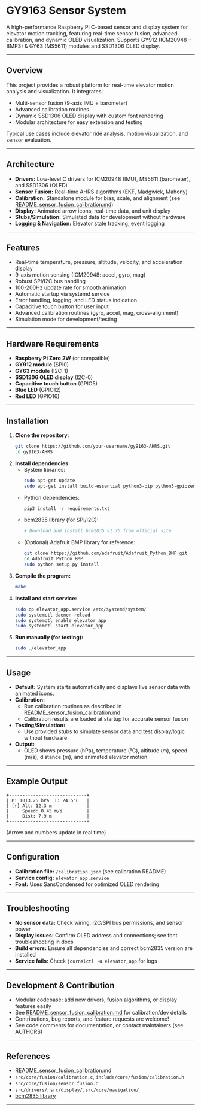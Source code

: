 # GY9163 Sensor System

A high-performance Raspberry Pi C-based sensor and display system for elevator motion tracking, featuring real-time sensor fusion, advanced calibration, and dynamic OLED visualization. Supports GY912 (ICM20948 + BMP3) & GY63 (MS5611) modules and SSD1306 OLED display.

---

## Overview
This project provides a robust platform for real-time elevator motion analysis and visualization. It integrates:
- Multi-sensor fusion (9-axis IMU + barometer)
- Advanced calibration routines
- Dynamic SSD1306 OLED display with custom font rendering
- Modular architecture for easy extension and testing

Typical use cases include elevator ride analysis, motion visualization, and sensor evaluation.

---

## Architecture
- **Drivers:** Low-level C drivers for ICM20948 (IMU), MS5611 (barometer), and SSD1306 (OLED)
- **Sensor Fusion:** Real-time AHRS algorithms (EKF, Madgwick, Mahony)
- **Calibration:** Standalone module for bias, scale, and alignment (see [README_sensor_fusion_calibration.md](README_sensor_fusion_calibration.md))
- **Display:** Animated arrow icons, real-time data, and unit display
- **Stubs/Simulation:** Simulated data for development without hardware
- **Logging & Navigation:** Elevator state tracking, event logging

---

## Features
- Real-time temperature, pressure, altitude, velocity, and acceleration display
- 9-axis motion sensing (ICM20948: accel, gyro, mag)
- Robust SPI/I2C bus handling
- 100-200Hz update rate for smooth animation
- Automatic startup via systemd service
- Error handling, logging, and LED status indication
- Capacitive touch button for user input
- Advanced calibration routines (gyro, accel, mag, cross-alignment)
- Simulation mode for development/testing

---

## Hardware Requirements
- **Raspberry Pi Zero 2W** (or compatible)
- **GY912 module** (SPI0)
- **GY63 module** (I2C-1)
- **SSD1306 OLED display** (I2C-0)
- **Capacitive touch button** (GPIO5)
- **Blue LED** (GPIO12)
- **Red LED** (GPIO16)

---

## Installation
1. **Clone the repository:**
   ```bash
   git clone https://github.com/your-username/gy9163-AHRS.git
   cd gy9163-AHRS
   ```
2. **Install dependencies:**
   - System libraries:
     ```bash
     sudo apt-get update
     sudo apt-get install build-essential python3-pip python3-gpiozero python3-smbus python3-scipy i2c-tools
     ```
   - Python dependencies:
     ```bash
     pip3 install -r requirements.txt
     ```
   - bcm2835 library (for SPI/I2C):
     ```bash
     # Download and install bcm2835 v1.75 from official site
     ```
   - (Optional) Adafruit BMP library for reference:
     ```bash
     git clone https://github.com/adafruit/Adafruit_Python_BMP.git
     cd Adafruit_Python_BMP
     sudo python setup.py install
     ```
3. **Compile the program:**
   ```bash
   make
   ```
4. **Install and start service:**
   ```bash
   sudo cp elevator_app.service /etc/systemd/system/
   sudo systemctl daemon-reload
   sudo systemctl enable elevator_app
   sudo systemctl start elevator_app
   ```
5. **Run manually (for testing):**
   ```bash
   sudo ./elevator_app
   ```

---

## Usage
- **Default:** System starts automatically and displays live sensor data with animated icons.
- **Calibration:**
  - Run calibration routines as described in [README_sensor_fusion_calibration.md](README_sensor_fusion_calibration.md)
  - Calibration results are loaded at startup for accurate sensor fusion
- **Testing/Simulation:**
  - Use provided stubs to simulate sensor data and test display/logic without hardware
- **Output:**
  - OLED shows pressure (hPa), temperature (°C), altitude (m), speed (m/s), distance (m), and animated elevator motion

---

## Example Output
```
+-----------------------------+
| P: 1013.25 hPa  T: 24.5°C   |
| [↑] Alt: 12.3 m             |
|     Speed: 0.45 m/s         |
|     Dist: 7.9 m             |
+-----------------------------+
```
(Arrow and numbers update in real time)

---

## Configuration
- **Calibration file:** `/calibration.json` (see calibration README)
- **Service config:** `elevator_app.service`
- **Font:** Uses SansCondensed for optimized OLED rendering

---

## Troubleshooting
- **No sensor data:** Check wiring, I2C/SPI bus permissions, and sensor power
- **Display issues:** Confirm OLED address and connections; see font troubleshooting in docs
- **Build errors:** Ensure all dependencies and correct bcm2835 version are installed
- **Service fails:** Check `journalctl -u elevator_app` for logs

---

## Development & Contribution
- Modular codebase: add new drivers, fusion algorithms, or display features easily
- See [README_sensor_fusion_calibration.md](README_sensor_fusion_calibration.md) for calibration/dev details
- Contributions, bug reports, and feature requests are welcome!
- See code comments for documentation, or contact maintainers (see AUTHORS)

---

## References
- [README_sensor_fusion_calibration.md](README_sensor_fusion_calibration.md)
- `src/core/fusion/calibration.c`, `include/core/fusion/calibration.h`
- `src/core/fusion/sensor_fusion.c`
- `src/drivers/`, `src/display/`, `src/core/navigation/`
- [bcm2835 library](http://www.airspayce.com/mikem/bcm2835/)

---
